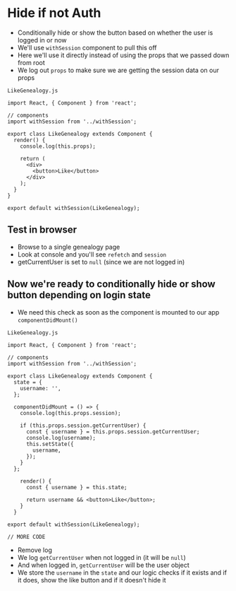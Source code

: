 # Hide if not Auth
* Conditionally hide or show the button based on whether the user is logged in or now
* We'll use `withSession` component to pull this off
* Here we'll use it directly instead of using the props that we passed down from root
* We log out `props` to make sure we are getting the session data on our props

`LikeGenealogy.js`

```
import React, { Component } from 'react';

// components
import withSession from '../withSession';

export class LikeGenealogy extends Component {
  render() {
    console.log(this.props);

    return (
      <div>
        <button>Like</button>
      </div>
    );
  }
}

export default withSession(LikeGenealogy);
```

## Test in browser
* Browse to a single genealogy page
* Look at console and you'll see `refetch` and `session`
* getCurrentUser is set to `null` (since we are not logged in)

## Now we're ready to conditionally hide or show button depending on login state
* We need this check as soon as the component is mounted to our app `componentDidMount()`

`LikeGenealogy.js`

```
import React, { Component } from 'react';

// components
import withSession from '../withSession';

export class LikeGenealogy extends Component {
  state = {
    username: '',
  };

  componentDidMount = () => {
    console.log(this.props.session);

    if (this.props.session.getCurrentUser) {
      const { username } = this.props.session.getCurrentUser;
      console.log(username);
      this.setState({
        username,
      });
    }
  };

    render() {
      const { username } = this.state;

      return username && <button>Like</button>;
    }
  }

export default withSession(LikeGenealogy);

// MORE CODE
```

* Remove log
* We log `getCurrentUser` when not logged in (it will be `null`)
* And when logged in, `getCurrentUser` will be the user object
* We store the `username` in the `state` and our logic checks if it exists and if it does, show the like button and if it doesn't hide it
